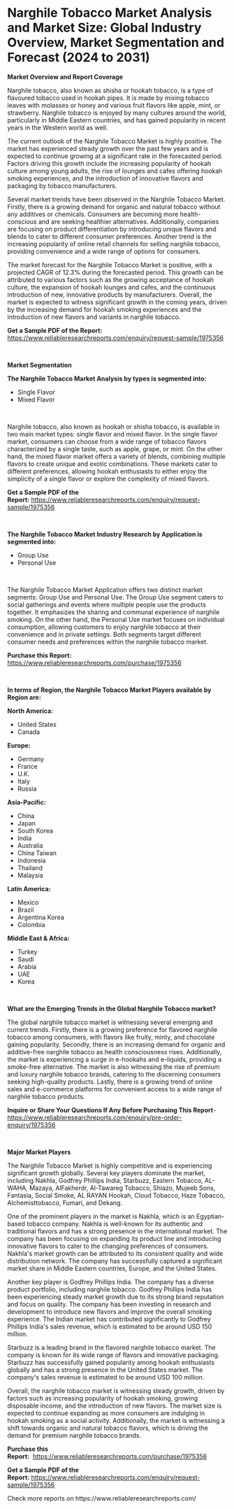 <p><h1>Narghile Tobacco Market Analysis and Market Size: Global Industry Overview, Market Segmentation and Forecast (2024 to 2031)</h1></p><p><strong>Market Overview and Report Coverage</strong></p>
<p><p>Narghile tobacco, also known as shisha or hookah tobacco, is a type of flavoured tobacco used in hookah pipes. It is made by mixing tobacco leaves with molasses or honey and various fruit flavors like apple, mint, or strawberry. Narghile tobacco is enjoyed by many cultures around the world, particularly in Middle Eastern countries, and has gained popularity in recent years in the Western world as well.</p><p>The current outlook of the Narghile Tobacco Market is highly positive. The market has experienced steady growth over the past few years and is expected to continue growing at a significant rate in the forecasted period. Factors driving this growth include the increasing popularity of hookah culture among young adults, the rise of lounges and cafes offering hookah smoking experiences, and the introduction of innovative flavors and packaging by tobacco manufacturers.</p><p>Several market trends have been observed in the Narghile Tobacco Market. Firstly, there is a growing demand for organic and natural tobacco without any additives or chemicals. Consumers are becoming more health-conscious and are seeking healthier alternatives. Additionally, companies are focusing on product differentiation by introducing unique flavors and blends to cater to different consumer preferences. Another trend is the increasing popularity of online retail channels for selling narghile tobacco, providing convenience and a wide range of options for consumers.</p><p>The market forecast for the Narghile Tobacco Market is positive, with a projected CAGR of 12.3% during the forecasted period. This growth can be attributed to various factors such as the growing acceptance of hookah culture, the expansion of hookah lounges and cafes, and the continuous introduction of new, innovative products by manufacturers. Overall, the market is expected to witness significant growth in the coming years, driven by the increasing demand for hookah smoking experiences and the introduction of new flavors and variants in narghile tobacco.</p></p>
<p><strong>Get a Sample PDF of the Report:</strong> <a href="https://www.reliableresearchreports.com/enquiry/request-sample/1975356">https://www.reliableresearchreports.com/enquiry/request-sample/1975356</a></p>
<p>&nbsp;</p>
<p><strong>Market Segmentation</strong></p>
<p><strong>The Narghile Tobacco Market Analysis by types is segmented into:</strong></p>
<p><ul><li>Single Flavor</li><li>Mixed Flavor</li></ul></p>
<p>&nbsp;</p>
<p><p>Narghile tobacco, also known as hookah or shisha tobacco, is available in two main market types: single flavor and mixed flavor. In the single flavor market, consumers can choose from a wide range of tobacco flavors characterized by a single taste, such as apple, grape, or mint. On the other hand, the mixed flavor market offers a variety of blends, combining multiple flavors to create unique and exotic combinations. These markets cater to different preferences, allowing hookah enthusiasts to either enjoy the simplicity of a single flavor or explore the complexity of mixed flavors.</p></p>
<p><strong>Get a Sample PDF of the Report:</strong>&nbsp;<a href="https://www.reliableresearchreports.com/enquiry/request-sample/1975356">https://www.reliableresearchreports.com/enquiry/request-sample/1975356</a></p>
<p>&nbsp;</p>
<p><strong>The Narghile Tobacco Market Industry Research by Application is segmented into:</strong></p>
<p><ul><li>Group Use</li><li>Personal Use</li></ul></p>
<p>&nbsp;</p>
<p><p>The Narghile Tobacco Market Application offers two distinct market segments: Group Use and Personal Use. The Group Use segment caters to social gatherings and events where multiple people use the products together. It emphasizes the sharing and communal experience of narghile smoking. On the other hand, the Personal Use market focuses on individual consumption, allowing customers to enjoy narghile tobacco at their convenience and in private settings. Both segments target different consumer needs and preferences within the narghile tobacco market.</p></p>
<p><strong>Purchase this Report:</strong>&nbsp; <a href="https://www.reliableresearchreports.com/purchase/1975356">https://www.reliableresearchreports.com/purchase/1975356</a></p>
<p>&nbsp;</p>
<p><strong>In terms of Region, the Narghile Tobacco Market Players available by Region are:</strong></p>
<p>
    <p> <strong> North America: </strong>
        <ul>
            <li>United States</li>
            <li>Canada</li>
        </ul>
        </p> 
    <p> <strong> Europe: </strong>
        <ul>
            <li>Germany</li>
            <li>France</li>
            <li>U.K.</li>
            <li>Italy</li>
            <li>Russia</li>
        </ul>
        </p> 
    <p> <strong> Asia-Pacific: </strong>
        <ul>
            <li>China</li>
            <li>Japan</li>
            <li>South Korea</li>
            <li>India</li>
            <li>Australia</li>
            <li>China Taiwan</li>
            <li>Indonesia</li>
            <li>Thailand</li>
            <li>Malaysia</li>
        </ul>
        </p> 
    <p> <strong> Latin America: </strong>
        <ul>
            <li>Mexico</li>
            <li>Brazil</li>
            <li>Argentina Korea</li>
            <li>Colombia</li>
        </ul>
        </p> 
    <p> <strong> Middle East & Africa: </strong>
        <ul>
            <li>Turkey</li>
            <li>Saudi</li>
            <li>Arabia</li>
            <li>UAE</li>
            <li>Korea</li>
        </ul>
    </p>
    </p>
<p>&nbsp;</p>
<p><strong>What are the Emerging Trends in the Global Narghile Tobacco market?</strong></p>
<p><p>The global narghile tobacco market is witnessing several emerging and current trends. Firstly, there is a growing preference for flavored narghile tobacco among consumers, with flavors like fruity, minty, and chocolate gaining popularity. Secondly, there is an increasing demand for organic and additive-free narghile tobacco as health consciousness rises. Additionally, the market is experiencing a surge in e-hookahs and e-liquids, providing a smoke-free alternative. The market is also witnessing the rise of premium and luxury narghile tobacco brands, catering to the discerning consumers seeking high-quality products. Lastly, there is a growing trend of online sales and e-commerce platforms for convenient access to a wide range of narghile tobacco products.</p></p>
<p><strong>Inquire or Share Your Questions If Any Before Purchasing This Report</strong>- <a href="https://www.reliableresearchreports.com/enquiry/pre-order-enquiry/1975356">https://www.reliableresearchreports.com/enquiry/pre-order-enquiry/1975356</a></p>
<p>&nbsp;</p>
<p><strong>Major Market Players</strong></p>
<p><p>The Narghile Tobacco Market is highly competitive and is experiencing significant growth globally. Several key players dominate the market, including Nakhla, Godfrey Phillips India, Starbuzz, Eastern Tobacco, AL-WAHA, Mazaya, AlFakherdr, Al-Tawareg Tobacco, Shiazo, Mujeeb Sons, Fantasia, Social Smoke, AL RAYAN Hookah, Cloud Tobacco, Haze Tobacco, Alchemisttobacco, Fumari, and Dekang.</p><p>One of the prominent players in the market is Nakhla, which is an Egyptian-based tobacco company. Nakhla is well-known for its authentic and traditional flavors and has a strong presence in the international market. The company has been focusing on expanding its product line and introducing innovative flavors to cater to the changing preferences of consumers. Nakhla's market growth can be attributed to its consistent quality and wide distribution network. The company has successfully captured a significant market share in Middle Eastern countries, Europe, and the United States.</p><p>Another key player is Godfrey Phillips India. The company has a diverse product portfolio, including narghile tobacco. Godfrey Phillips India has been experiencing steady market growth due to its strong brand reputation and focus on quality. The company has been investing in research and development to introduce new flavors and improve the overall smoking experience. The Indian market has contributed significantly to Godfrey Phillips India's sales revenue, which is estimated to be around USD 150 million.</p><p>Starbuzz is a leading brand in the flavored narghile tobacco market. The company is known for its wide range of flavors and innovative packaging. Starbuzz has successfully gained popularity among hookah enthusiasts globally and has a strong presence in the United States market. The company's sales revenue is estimated to be around USD 100 million.</p><p>Overall, the narghile tobacco market is witnessing steady growth, driven by factors such as increasing popularity of hookah smoking, growing disposable income, and the introduction of new flavors. The market size is expected to continue expanding as more consumers are indulging in hookah smoking as a social activity. Additionally, the market is witnessing a shift towards organic and natural tobacco flavors, which is driving the demand for premium narghile tobacco brands.</p></p>
<p><strong>Purchase this Report:</strong>&nbsp;&nbsp;<a href="https://www.reliableresearchreports.com/purchase/1975356">https://www.reliableresearchreports.com/purchase/1975356</a></p>
<p></p>
<p><strong>Get a Sample PDF of the Report:</strong>&nbsp;<a href="https://www.reliableresearchreports.com/enquiry/request-sample/1975356">https://www.reliableresearchreports.com/enquiry/request-sample/1975356</a></p>
<p>Check more reports on https://www.reliableresearchreports.com/</p>